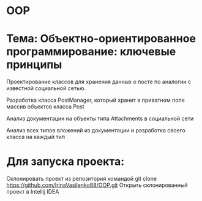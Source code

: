 # OOP
# Тема: Объектно-ориентированное программирование: ключевые принципы
Проектирование классов для хранения данных о посте по аналогии с известной социальной сетью.

Разработка класса PostManager, который хранит в приватном поле массив объектов класса Post

Анализ документации на объекты типа Attachments в социальной сети

Анализ всех типов вложений из документации и разработка своего класса на каждый тип

# Для запуска проекта:

Склонировать проект из репозитория командой
git clone https://github.com/IrinaVasilenko88/OOP.git
Открыть склонированный проект в Intellij IDEA
